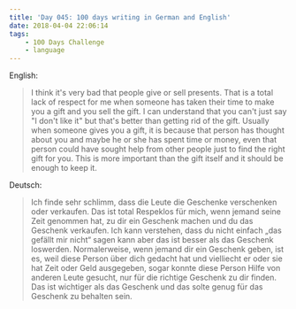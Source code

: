 ```yaml
---
title: 'Day 045: 100 days writing in German and English'
date: 2018-04-04 22:06:14
tags:
    - 100 Days Challenge
    - language
---
```

English:
> I think it's very bad that people give or sell presents. That is a total lack of respect for me when someone has taken their time to make you a gift and you sell the gift. I can understand that you can't just say "I don't like it" but that's better than getting rid of the gift. Usually when someone gives you a gift, it is because that person has thought about you and maybe he or she has spent time or money, even that person could have sought help from other people just to find the right gift for you. This is more important than the gift itself and it should be enough to keep it.

Deutsch:
> Ich finde sehr schlimm, dass die Leute die Geschenke verschenken oder verkaufen. Das ist total Respeklos für mich, wenn jemand seine Zeit genommen hat, zu dir ein Geschenk machen und du das Geschenk verkaufen. Ich kann verstehen, dass du nicht einfach „das gefällt mir nicht“ sagen kann aber das ist besser als das Geschenk loswerden. Normalerweise, wenn jemand dir ein Geschenk geben, ist es, weil diese Person über dich gedacht hat und vielliecht er oder sie hat Zeit oder Geld ausgegeben, sogar konnte diese Person Hilfe von anderen Leute gesucht, nur für die richtige Geschenk zu dir finden. Das ist wichtiger als das Geschenk und das solte genug für das Geschenk zu behalten sein.
